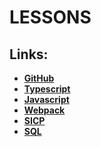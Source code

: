# LESSONS

## Links:
- **[GitHub](https://github.com/bonnysid/lessons-branches/tree/github)**
- **[Typescript](https://github.com/bonnysid/lessons-branches/tree/typescript)**
- **[Javascript](https://github.com/bonnysid/lessons-branches/tree/javascript)**
- **[Webpack](https://github.com/bonnysid/lessons-branches/tree/webpack)**
- **[SICP](https://github.com/bonnysid/lessons-branches/tree/sicp)**
- **[SQL](https://github.com/bonnysid/lessons-branches/tree/sql)**
